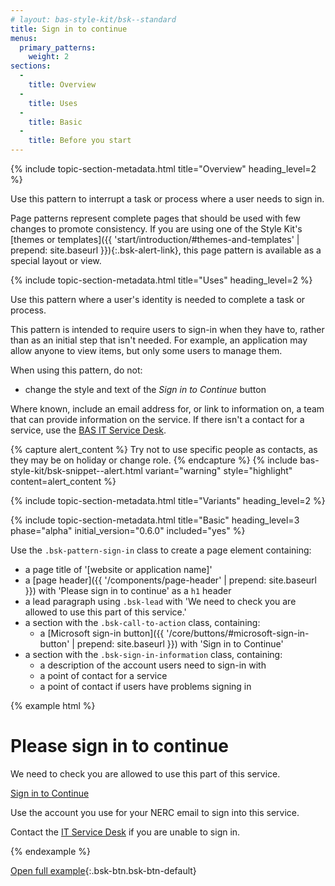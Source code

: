 ```yaml
---
# layout: bas-style-kit/bsk--standard
title: Sign in to continue
menus:
  primary_patterns:
    weight: 2
sections:
  -
    title: Overview
  -
    title: Uses
  -
    title: Basic
  -
    title: Before you start
---
```


{% include topic-section-metadata.html
  title="Overview"
  heading_level=2
%}

Use this pattern to interrupt a task or process where a user needs to sign in.

Page patterns represent complete pages that should be used with few changes to promote consistency. If you are using
one of the Style Kit's
[themes or templates]({{ 'start/introduction/#themes-and-templates' | prepend: site.baseurl }}){:.bsk-alert-link}, this
page pattern is available as a special layout or view.

{% include topic-section-metadata.html
  title="Uses"
  heading_level=2
%}

Use this pattern where a user's identity is needed to complete a task or process.

This pattern is intended to require users to sign-in when they have to, rather than as an initial step that isn't
needed. For example, an application may allow anyone to view items, but only some users to manage them.

When using this pattern, do not:

* change the style and text of the *Sign in to Continue* button

Where known, include an email address for, or link to information on, a team that can provide information on the
service. If there isn't a contact for a service, use the [BAS IT Service Desk](https://servicedesk.bas.ac.uk).

{% capture alert_content %}
Try not to use specific people as contacts, as they may be on holiday or change role.
{% endcapture %}
{% include bas-style-kit/bsk-snippet--alert.html
  variant="warning"
  style="highlight"
  content=alert_content
%}

{% include topic-section-metadata.html
  title="Variants"
  heading_level=2
%}

{% include topic-section-metadata.html
  title="Basic"
  heading_level=3
  phase="alpha"
  initial_version="0.6.0"
  included="yes"
%}

Use the `.bsk-pattern-sign-in` class to create a page element containing:

* a page title of '[website or application name]'
* a [page header]({{ '/components/page-header' | prepend: site.baseurl }}) with 'Please sign in to continue' as a `h1`
  header
* a lead paragraph using `.bsk-lead` with 'We need to check you are allowed to use this part of this service.'
* a section with the `.bsk-call-to-action` class, containing:
  * a [Microsoft sign-in button]({{ '/core/buttons/#microsoft-sign-in-button' | prepend: site.baseurl }}) with 'Sign in
    to Continue'
* a section with the `.bsk-sign-in-information` class, containing:
  * a description of the account users need to sign-in with
  * a point of contact for a service
  * a point of contact if users have problems signing in

{% example html %}
<main class="bsk-pattern-sign-in">
  <h1 class="bsk-page-header">Please sign in to continue</h1>
  <p class="bsk-lead">We need to check you are allowed to use this part of this service.</p>
  <section class="bsk-call-to-action">
    <a class="bsk-btn bsk-btn-ms-account bsk-btn-lg" href="#">
      <object class="bsk-ms-pictogram" type="image/svg+xml" data="{{ site.data.variables.cdn_base }}/{% include bsk-version.html %}/img/logos-symbols/ms-pictogram.svg"></object>
      Sign in to Continue
    </a>
  </section>
  <section class="bsk-sign-in-information">
    <p>Use the account you use for your NERC email to sign into this service.</p>
    <p>Contact the <a href="mailto:servicedesk@bas.ac.uk">IT Service Desk</a> if you are unable to sign in.</p>
  </section>
</main>
{% endexample %}

[Open full example](https://style-kit-testbed.web.bas.ac.uk/master/p/0016--sign-in-microsoft.html){:.bsk-btn.bsk-btn-default}
